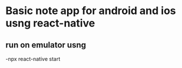 # Basic note app for android and ios usng react-native
## run on emulator usng
-npx react-native start

